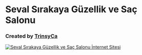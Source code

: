 # Seval Sırakaya Güzellik ve Saç Salonu
### Created by <a href="https://trinsyca.com">TrinsyCa</a>
<a href="https://sevalsirakaya.trinsyca.com">
  <img src="https://repository-images.githubusercontent.com/936372932/c0137267-3a3a-420d-8cf8-a9e4a3cf397e" alt="Seval Sırakaya Güzellik ve Saç Salonu İnternet Sitesi">
</a>
